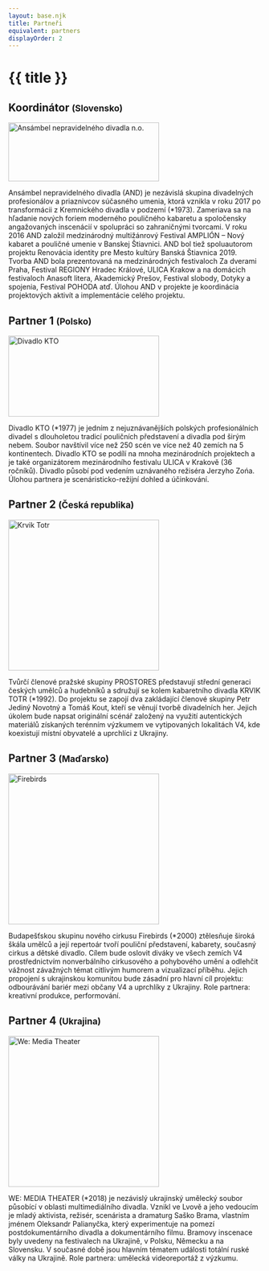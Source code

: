 ```yaml
---
layout: base.njk
title: Partneři
equivalent: partners
displayOrder: 2
---
```


# {{ title }}

<article>

## Koordinátor <small>(Slovensko)</small>

[<img src="/img/partners/and.gif" width="300" height="117" alt="Ansámbel nepravidelného divadla n.o.">](https://www.and-theatre.art/)


Ansámbel nepravidelného divadla (AND) je nezávislá skupina divadelných profesionálov a priaznivcov súčasného umenia, ktorá vznikla v roku 2017 po transformácii z Kremnického divadla v podzemí (*1973). Zameriava sa na hľadanie nových foriem moderného pouličného kabaretu a spoločensky angažovaných inscenácií v spolupráci so zahraničnými tvorcami. V roku 2016 AND založil medzinárodný multižánrový Festival AMPLIÓN – Nový kabaret a pouličné umenie v Banskej Štiavnici. AND bol tiež spoluautorom projektu Renovácia identity pre Mesto kultúry Banská Štiavnica 2019. Tvorba AND bola prezentovaná na medzinárodných festivaloch Za dverami Praha, Festival REGIONY Hradec Králové, ULICA Krakow a na domácich festivaloch Anasoft litera, Akademický Prešov, Festival slobody, Dotyky a spojenia, Festival POHODA atď. Úlohou AND v projekte je koordinácia projektových aktivít a implementácie celého projektu.
</article>

<article>

## Partner 1 <small>(Polsko)</small>

[<img src="/img/partners/kto-teater-pl.png" width="300" height="161" alt="Divadlo KTO">](https://teatrkto.pl/)

Divadlo KTO (*1977) je jedním z nejuznávanějších polských profesionálních divadel s dlouholetou tradicí pouličních představení a divadla pod širým nebem. Soubor navštívil více než 250 scén ve více než 40 zemích na 5 kontinentech. Divadlo KTO se podílí na mnoha mezinárodních projektech a je také organizátorem mezinárodního festivalu ULICA v Krakově (36 ročníků). Divadlo působí pod vedením uznávaného režiséra Jerzyho Zońa. Úlohou partnera je scenáristicko-režijní dohled a účinkování.
</article>

<article>

## Partner 2 <small>(Česká republika)</small>

[<img src="/img/partners/krvik-totr-cz.png" width="300" height="300" alt="Krvik Totr">](https://krviktotr.cz/)

Tvůrčí členové pražské skupiny PROSTORES představují střední generaci českých umělců a hudebníků a sdružují se kolem kabaretního divadla KRVIK TOTR (*1992). Do projektu se zapojí dva zakládající členové skupiny Petr Jediný Novotný a Tomáš Kout, kteří se věnují tvorbě divadelních her. Jejich úkolem bude napsat originální scénář založený na využití autentických materiálů získaných terénním výzkumem ve vytipovaných lokalitách V4, kde koexistují místní obyvatelé a uprchlíci z Ukrajiny. 
</article>

<article>

## Partner 3 <small>(Maďarsko)</small>

[<img src="/img/partners/firebirds-hu.png" width="300" height="300" alt="Firebirds">](https://firebirds.hu/)

Budapešťskou skupinu nového cirkusu Firebirds (*2000) ztělesňuje široká škála umělců a její repertoár tvoří pouliční představení, kabarety, současný cirkus a dětské divadlo. Cílem bude oslovit diváky ve všech zemích V4 prostřednictvím nonverbálního cirkusového a pohybového umění a odlehčit vážnost závažných témat citlivým humorem a vizualizací příběhu. Jejich propojení s ukrajinskou komunitou bude zásadní pro hlavní cíl projektu: odbourávání bariér mezi občany V4 a uprchlíky z Ukrajiny. Role partnera: kreativní produkce, performování.
</article>

<article>

## Partner 4 <small>(Ukrajina)</small>

[<img src="/img/partners/we-media-theater-ua.png" width="300" height="300" alt="We: Media Theater">](https://www.facebook.com/WEmediatheater)

WE: MEDIA THEATER (*2018) je nezávislý ukrajinský umělecký soubor působící v oblasti multimediálního divadla. Vznikl ve Lvově a jeho vedoucím je mladý aktivista, režisér, scenárista a dramaturg Saško Brama, vlastním jménem Oleksandr Palianyčka, který experimentuje na pomezí postdokumentárního divadla a dokumentárního filmu. Bramovy inscenace byly uvedeny na festivalech na Ukrajině, v Polsku, Německu a na Slovensku. V současné době jsou hlavním tématem události totální ruské války na Ukrajině. Role partnera: umělecká videoreportáž z výzkumu.
</article>
